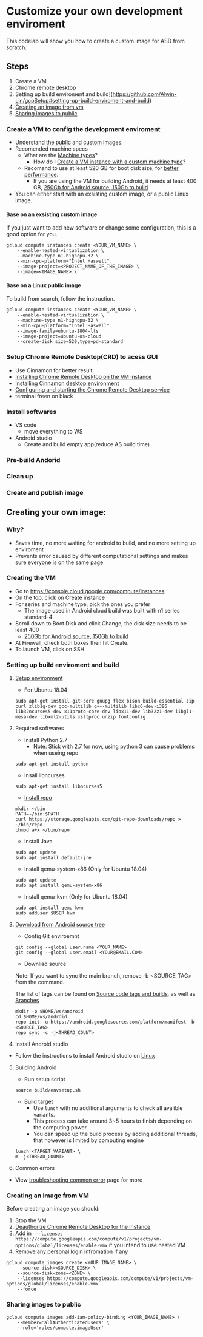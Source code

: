 # Customize your own development enviroment
This codelab will show you how to create a custom image for ASD from scratch.

## Steps
1. Create a VM
2. Chrome remote desktop
3. Setting up build enviroment and build](https://github.com/Alwin-Lin/gcpSetup#setting-up-build-enviroment-and-build)
4. [Creating an image from vm](https://github.com/Alwin-Lin/gcpSetup#creating-an-image-from-vm)
5. [Sharing images to public](https://github.com/Alwin-Lin/gcpSetup#sharing-images-to-public)

### Create a VM to config the development enviroment
- Understand [the public and custom images](https://cloud.google.com/compute/docs/images).
- Recomended machine specs
  - What are the [Machine types](https://cloud.google.com/compute/docs/machine-types)?
    - How do I [Create a VM instance with a custom machine type](https://cloud.google.com/compute/docs/instances/creating-instance-with-custom-machine-type#create)?
  - Recomand to use at least 520 GB for boot disk size, for [better performance](https://cloud.google.com/compute/docs/disks/performance#performance_by_disk_size).
    - If you are using the VM for building Android, it needs at least 400 GB, [250Gb for Android source, 150Gb to build](https://source.android.com/setup/build/requirements#hardware-requirements)
- You can either start with an exsisting custom image, or a public Linux image.

#### Base on an exsisting custom image
If you just want to add new software or change some configuration, this is a good option for you.
```
gcloud compute instances create <YOUR_VM_NAME> \
    --enable-nested-virtualization \
    --machine-type n1-highcpu-32 \
    --min-cpu-platform="Intel Haswell"
    --image-project=<PROJECT_NAME_OF_THE_IMAGE> \
    --image=<IMAGE_NAME> \
```

#### Base on a Linux public image
To build from scarch, follow the instruction.
```
gcloud compute instances create <YOUR_VM_NAME> \
    --enable-nested-virtualization \
    --machine-type n1-highcpu-32 \
    --min-cpu-platform="Intel Haswell"
    --image-family=ubuntu-1804-lts
    --image-project=ubuntu-os-cloud
    --create-disk size=520,type=pd-standard
```

### Setup Chrome Remote Desktop(CRD) to acess GUI
- Use Cinnamon for better result
- [Installing Chrome Remote Desktop on the VM instance](https://cloud.google.com/architecture/chrome-desktop-remote-on-compute-engine#installing_chrome_remote_desktop_on_the_vm_instance)
- [Installing Cinnamon desktop environment](https://cloud.google.com/architecture/chrome-desktop-remote-on-compute-engine#installing_an_x_windows_system_desktop_environment)
- [Configuring and starting the Chrome Remote Desktop service](https://cloud.google.com/architecture/chrome-desktop-remote-on-compute-engine#configuring_and_starting_the_chrome_remote_desktop_service)
- terminal freen on black
### Install softwares
- VS code
  - move everything to WS 
- Android studio
  - Create and build empty app(reduce AS build time)
### Pre-build Andorid
### Clean up
### Create and publish image



## Creating your own image:
### Why?
- Saves time, no more waiting for android to build, and no more setting up enviroment
- Prevents error caused by different computational settings and makes sure everyone is on the same page
### Creating the VM
- Go to https://console.cloud.google.com/compute/instances
- On the top, click on Create instance
- For series and machine type, pick the ones you prefer
   - The image used in Android cloud build was built with n1 series standard-4
- Scroll down to Boot Disk and click Change, the disk size needs to be least 400
   - [250Gb for Android source, 150Gb to build](https://source.android.com/setup/build/requirements#hardware-requirements)
- At Firewall, check both boxes then hit Create.
- To launch VM, click on SSH

### Setting up build enviroment and build

1. [Setup environment](https://source.android.com/setup/build/initializing)
   - For Ubuntu 18.04
   ```
   sudo apt-get install git-core gnupg flex bison build-essential zip curl zlib1g-dev gcc-multilib g++-multilib libc6-dev-i386 lib32ncurses5-dev x11proto-core-dev libx11-dev lib32z1-dev libgl1-mesa-dev libxml2-utils xsltproc unzip fontconfig
   ```
2. Required softwares
   - Install Python 2.7
     - Note: Stick with 2.7 for now, using python 3 can cause problems when useing repo

   ```
   sudo apt-get install python
   ```
   - Insall libncurses

   ```
   sudo apt-get install libncurses5
   ```
   - [Install repo](https://source.android.com/setup/develop#installing-repo)
    ```
    mkdir ~/bin
    PATH=~/bin:$PATH
    curl https://storage.googleapis.com/git-repo-downloads/repo > ~/bin/repo
    chmod a+x ~/bin/repo
    ```
   -  Install Java
   ```
   sudo apt update
   sudo apt install default-jre
   ```
   - Install qemu-system-x86 (Only for Ubuntu 18.04)
    ```
    sudo apt update
    sudo apt install qemu-system-x86
    ```
    - Install qemu-kvm (Only for Ubuntu 18.04)
    ```
    sudo apt install qemu-kvm
    sudo adduser $USER kvm
    ```
3. [Download from Android source tree](https://source.android.com/setup/build/downloading)

   - Config Git enviroemnt
   ```
   git config --global user.name <YOUR_NAME>
   git config --global user.email <YOUR@EMAIL.COM>
   ```
   - Downliad source

   Note: If you want to sync the main branch, remove -b <SOURCE_TAG> from the command.

   The list of tags can be found on [Source code tags and builds](https://source.android.com/setup/start/build-numbers#source-code-tags-and-builds), as well as [Branches](https://android.googlesource.com/platform/manifest/+refs)
   ```
   mkdir -p $HOME/ws/android
   cd $HOME/ws/android
   repo init -u https://android.googlesource.com/platform/manifest -b <SOURCE_TAG>
   repo sync -c -j<THREAD_COUNT>
   ```
4. Install Android studio
  - Follow the instructions to install Android studio on [Linux](https://developer.android.com/studio/install#linux)
5. Building Android
   - Run setup script
   ```
   source build/envsetup.sh
   ```
   - Build target
     - Use ``` lunch ``` with no additional arguments to check all avalible variants.
     - This process can take around 3~5 hours to finish depending on the computing power
     - You can speed up the build process by adding additional threads, that however is limited by computing engine
   ```
   lunch <TARGET_VARIANT> \
   m -j<THREAD_COUNT>
   ```


5. Common errors
- View [troubleshooting common error](https://source.android.com/setup/build/building#troubleshooting-common-build-errors) page for more

### Creating an image from VM
Before creating an image you should:
1. Stop the VM
2. [Deauthorize Chrome Remote Desktop for the instance](https://cloud.google.com/architecture/chrome-desktop-remote-on-compute-engine#deauthorize_chrome_remote_desktop_for_the_instance)
3. Add in ``` --licenses https://compute.googleapis.com/compute/v1/projects/vm-options/global/licenses/enable-vmx``` if you intend to use nested VM
4. Remove any personal login infromation if any

```
gcloud compute images create <YOUR_IMAGE_NAME> \
    --source-disk=<SOURCE_DISK> \
    --source-disk-zone=<ZONE> \
    --licenses https://compute.googleapis.com/compute/v1/projects/vm-options/global/licenses/enable-vmx
    --force
```

### Sharing images to public
```
gcloud compute images add-iam-policy-binding <YOUR_IMAGE_NAME> \
    --member='allAuthenticatedUsers' \
    --role='roles/compute.imageUser'
```
